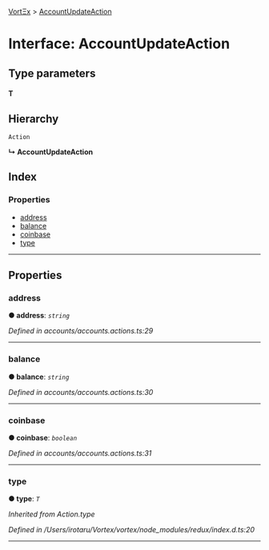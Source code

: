 [VortΞx](../README.md) > [AccountUpdateAction](../interfaces/accountupdateaction.md)

# Interface: AccountUpdateAction

## Type parameters
#### T 
## Hierarchy

 `Action`

**↳ AccountUpdateAction**

## Index

### Properties

* [address](accountupdateaction.md#address)
* [balance](accountupdateaction.md#balance)
* [coinbase](accountupdateaction.md#coinbase)
* [type](accountupdateaction.md#type)

---

## Properties

<a id="address"></a>

###  address

**● address**: *`string`*

*Defined in accounts/accounts.actions.ts:29*

___
<a id="balance"></a>

###  balance

**● balance**: *`string`*

*Defined in accounts/accounts.actions.ts:30*

___
<a id="coinbase"></a>

###  coinbase

**● coinbase**: *`boolean`*

*Defined in accounts/accounts.actions.ts:31*

___
<a id="type"></a>

###  type

**● type**: *`T`*

*Inherited from Action.type*

*Defined in /Users/irotaru/Vortex/vortex/node_modules/redux/index.d.ts:20*

___

